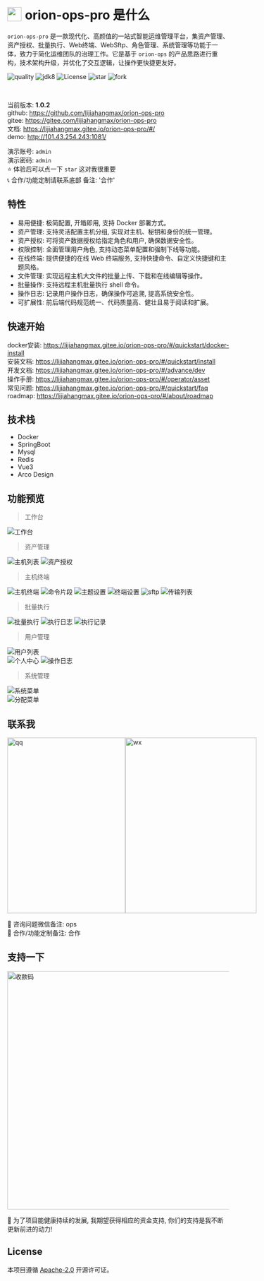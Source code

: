 <h1 style="display: flex; align-items: center;">
 <img style="margin-right: 8px;" src="./assert/logo.svg" width="32px" height="32px"/> orion-ops-pro 是什么
</h1>

`orion-ops-pro`
是一款现代化、高颜值的一站式智能运维管理平台，集资产管理、资产授权、批量执行、Web终端、WebSftp、角色管理、系统管理等功能于一体，致力于简化运维团队的治理工作。它是基于 `orion-ops`
的产品思路进行重构，技术架构升级，并优化了交互逻辑，让操作更快捷更友好。

<p style="text-align: left">
    <a target="_blank" style="text-decoration: none" href="https://app.codacy.com/gh/lijiahangmax/orion-ops-pro/dashboard?utm_source=gh&utm_medium=referral&utm_content=&utm_campaign=Badge_grade">
        <img src="https://app.codacy.com/project/badge/Grade/49eaab3a9a474af3b87e1d21ffec71c4" alt="quality"/>
    </a>
	<a target="_blank" style="text-decoration: none" href="https://www.oracle.com/java/technologies/javase/javase-jdk8-downloads.html">
		<img src="https://img.shields.io/badge/JDK-8+-green.svg" alt="jdk8"/>
	</a>
	<a target="_blank" style="text-decoration: none" href="https://www.apache.org/licenses/LICENSE-2.0">
		<img src="https://img.shields.io/github/license/lijiahangmax/orion-ops-pro" alt="License"/>
	</a>
	<a target="_blank" style="text-decoration: none" href="https://gitee.com/lijiahangmax/orion-ops-pro/stargazers">
		<img src="https://gitee.com/lijiahangmax/orion-ops-pro/badge/star.svg?theme=dark" alt="star"/>
	</a>
	<a target="_blank" style="text-decoration: none" href="https://gitee.com/lijiahangmax/orion-ops-pro/members">
		<img src="https://gitee.com/lijiahangmax/orion-ops-pro/badge/fork.svg?theme=dark" alt="fork"/>
	</a>		
	<!-- <a target="_blank" style="text-decoration: none" href="https://github.com/lijiahangmax/orion-ops-pro">
		<img src="https://img.shields.io/github/stars/lijiahangmax/orion-ops-pro.svg?style=social" alt="star"/>
	</a> -->	
</p>

<br/>  

当前版本: **1.0.2**  
github: https://github.com/lijiahangmax/orion-ops-pro  
gitee: https://gitee.com/lijiahangmax/orion-ops-pro  
文档: https://lijiahangmax.gitee.io/orion-ops-pro/#/    
demo: http://101.43.254.243:1081/

演示账号: `admin`    
演示密码: `admin`  
⭐ 体验后可以点一下 `star` 这对我很重要  
📞 合作/功能定制请联系底部 备注: '合作'

## 特性

* 易用便捷: 极简配置, 开箱即用, 支持 Docker 部署方式。
* 资产管理: 支持灵活配置主机分组, 实现对主机、秘钥和身份的统一管理。
* 资产授权: 可将资产数据授权给指定角色和用户, 确保数据安全性。
* 权限控制: 全面管理用户角色, 支持动态菜单配置和强制下线等功能。
* 在线终端: 提供便捷的在线 Web 终端服务, 支持快捷命令、自定义快捷键和主题风格。
* 文件管理: 实现远程主机大文件的批量上传、下载和在线编辑等操作。
* 批量操作: 支持远程主机批量执行 shell 命令。
* 操作日志: 记录用户操作日志，确保操作可追溯, 提高系统安全性。
* 可扩展性: 前后端代码规范统一、代码质量高、健壮且易于阅读和扩展。

## 快速开始

docker安装: https://lijiahangmax.gitee.io/orion-ops-pro/#/quickstart/docker-install   
安装文档: https://lijiahangmax.gitee.io/orion-ops-pro/#/quickstart/install   
开发文档: https://lijiahangmax.gitee.io/orion-ops-pro/#/advance/dev   
操作手册: https://lijiahangmax.gitee.io/orion-ops-pro/#/operator/asset  
常见问题: https://lijiahangmax.gitee.io/orion-ops-pro/#/quickstart/faq  
roadmap: https://lijiahangmax.gitee.io/orion-ops-pro/#/about/roadmap

## 技术栈

* Docker
* SpringBoot
* Mysql
* Redis
* Vue3
* Arco Design

[//]: # ( fixme 免责声明 &#40;注意事项&#41; &#40;在使用平台之前, 请确保您已经了解并同意相关的使用协议和隐私政策。&#41; &#40;为了数据安全, 请定期备份数据和配置, 以防意外丢失或损坏。&#41;)

## 功能预览

> 工作台

![工作台](./assert/img/workplace.png "工作台")

> 资产管理

![主机列表](./assert/img/asset_host_list.png "主机列表")
![资产授权](./assert/img/asset_grant.png "资产授权")

> 主机终端

![主机终端](./assert/img/terminal_ssh.png "主机终端")
![命令片段](./assert/img/terminal_snippet.png "命令片段")
![主题设置](./assert/img/terminal_theme.png "主题设置")
![终端设置](./assert/img/terminal_setting.png "终端设置")
![sftp](./assert/img/terminal_sftp.png "sftp")
![传输列表](./assert/img/terminal_transfer.png "传输列表")

> 批量执行

![批量执行](./assert/img/batch_exec.png "批量执行")
![执行日志](./assert/img/batch_exec_log.png "执行日志")
![执行记录](./assert/img/batch_exec_record.png "执行记录")

> 用户管理

![用户列表](./assert/img/user_list.png "用户列表")  
![个人中心](./assert/img/user_info.png "个人中心")
![操作日志](./assert/img/user_operator_log.png "操作日志")

> 系统管理

![系统菜单](./assert/img/system_menu.png "系统菜单")  
![分配菜单](./assert/img/user_grant_menu.png "分配菜单")

## 联系我

<div style="display: flex;">
  <img src="./assert/img/qq_group1.jpg" alt="qq" width="268px" height="398px"/>  
  <img src="./assert/img/wx.jpg" alt="wx" width="298px" height="398px"/>  
</div>

📧 咨询问题微信备注: ops  
📧 合作/功能定制备注: 合作

## 支持一下

<img src="./assert/img/support_pay.jpg" alt="收款码" width="540px"/>  

🎁 为了项目能健康持续的发展, 我期望获得相应的资金支持, 你们的支持是我不断更新前进的动力!

## License

本项目遵循 [Apache-2.0](https://github.com/lijiahangmax/orion-ops-pro/blob/main/LICENSE) 开源许可证。  
